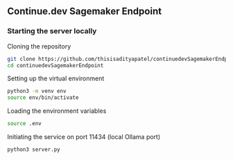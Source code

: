 ## Continue.dev Sagemaker Endpoint

### Starting the server locally

Cloning the repository
```bash
git clone https://github.com/thisisadityapatel/continuedevSagemakerEndpoint.git
cd continuedevSagemakerEndpoint
```

Setting up the virtual environment
```bash
python3 -m venv env
source env/bin/activate
```

Loading the environment variables
```bash
source .env
```

Initiating the service on port 11434 (local Ollama port)
```bash
python3 server.py
```